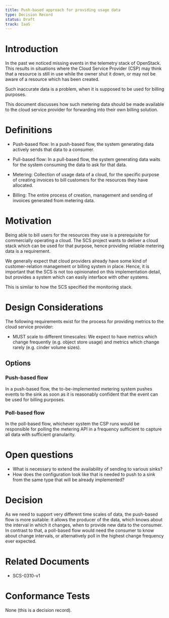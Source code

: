 ```yaml
---
title: Push-based approach for providing usage data
type: Decision Record
status: Draft
track: IaaS
---
```


<!-- This file uses semantic linebreaks. See <https://sembr.org/> for more info. -->

# Introduction

In the past we noticed missing events in the telemetry stack of OpenStack.
This results in situations where the Cloud Service Provider (CSP)
may think that a resource is still in use while the owner shut it down,
or may not be aware of a resource which has been created.

Such inaccurate data is a problem,
when it is supposed to be used for billing purposes.

This document discusses how such metering data should be made available
to the cloud service provider
for forwarding into their own billing solution.

# Definitions

- Push-based flow:
  In a push-based flow,
  the system generating data actively sends that data to a consumer.

- Pull-based flow:
  In a pull-based flow,
  the system generating data waits for the system consuming the data
  to ask for that data.

- Metering:
  Collection of usage data of a cloud,
  for the specific purpose of creating invoices
  to bill customers for the resources they have allocated.

- Billing:
  The entire process of creation, management and sending of invoices
  generated from metering data.

# Motivation

Being able to bill users
for the resources they use
is a prerequisite for commercially operating a cloud.
The SCS project wants to deliver a cloud stack
which can be used for that purpose,
hence providing reliable metering data is a requirement.

We generally expect that cloud providers already have
some kind of customer-relation management or billing system in place.
Hence, it is important that the SCS is not too opinionated
on this implementation detail,
but provides a system which can easily interface with other systems.

This is similar to how the SCS specified the monitoring stack.

# Design Considerations

The following requirements exist for the process for providing metrics to the cloud service provider:

- MUST scale to different timescales:
  We expect to have metrics which change frequently (e.g. object store usage)
  and metrics which change rarely (e.g. cinder volume sizes).

## Options

### Push-based flow

In a push-based flow,
the to-be-implemented metering system pushes events to the sink
as soon as it is reasonably confident
that the event can be used for billing purposes.

### Poll-based flow

In the poll-based flow,
whichever system the CSP runs would be responsible for polling the metering API
in a frequency sufficient to capture all data with sufficient granularity.

# Open questions

- What is necessary to extend the availability of sending to various sinks?
- How does the configuration look like that is needed to push to a sink from the same type that will be already implemented?

# Decision

As we need to support very different time scales of data,
the push-based flow is more suitable:
it allows the producer of the data,
which knows about the interval in which it changes,
when to provide new data to the consumer.
In contrast to that,
a poll-based flow would need the consumer to know about change intervals,
or alternatively poll in the highest change frequency ever expected.

# Related Documents

- SCS-0310-v1

# Conformance Tests

None (this is a decision record).

